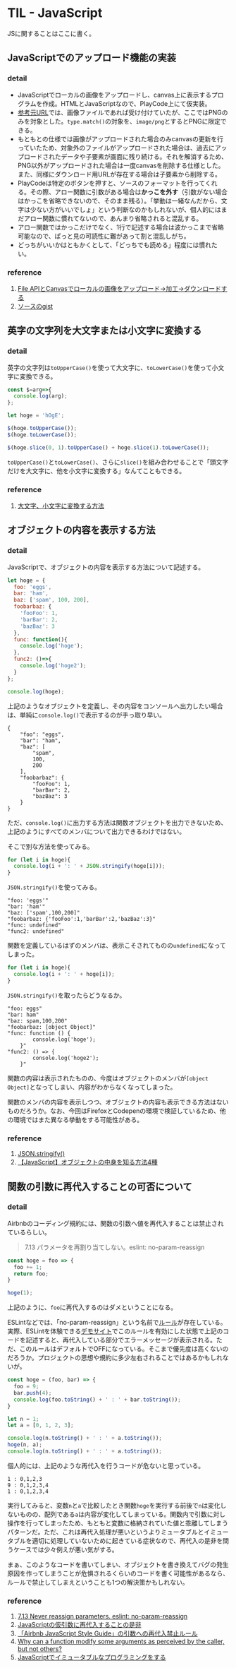 # TIL - JavaScript

JSに関することはここに書く。

## JavaScriptでのアップロード機能の実装

### detail

- JavaScriptでローカルの画像をアップロードし、canvas上に表示するプログラムを作成。HTMLとJavaScriptなので、PlayCode上にて仮実装。
- [参考元URL](https://www.tam-tam.co.jp/tipsnote/javascript/post13538.html)では、画像ファイルであれば受け付けていたが、ここではPNGのみを対象とした。`type.match()`の対象を、`image/png`とするとPNGに限定できる。
- もともとの仕様では画像がアップロードされた場合のみcanvasの更新を行っていたため、対象外のファイルがアップロードされた場合は、過去にアップロードされたデータや子要素が画面に残り続ける。それを解消するため、PNG以外がアップロードされた場合は一度canvasを削除する仕様とした。また、同様にダウンロード用URLが存在する場合は子要素から削除する。
- PlayCodeは特定のボタンを押すと、ソースのフォーマットを行ってくれる。その際、アロー関数に引数がある場合は**かっこを外す**（引数がない場合はかっこを省略できないので、そのまま残る）。「挙動は一緒なんだから、文字は少ない方がいいでしょ」という判断なのかもしれないが、個人的にはまだアロー関数に慣れてないので、あんまり省略されると混乱する。
- アロー関数ではかっこだけでなく、1行で記述する場合は波かっこまで省略可能なので、ぱっと見の可読性に難があって割と混乱しがち。
- どっちがいいかはともかくとして、「どっちでも読める」程度には慣れたい。

### reference

1. [File APIとCanvasでローカルの画像をアップロード→加工→ダウンロードする](https://www.tam-tam.co.jp/tipsnote/javascript/post13538.html)
1. [ソースのgist](https://gist.github.com/ysko909/0f14a71c5604ded658e3a4f8fb837e6d)

## 英字の文字列を大文字または小文字に変換する

### detail

英字の文字列は`toUpperCase()`を使って大文字に、`toLowerCase()`を使って小文字に変換できる。

```javascript
const $=arg=>{
  console.log(arg);
};

let hoge = 'hOgE';

$(hoge.toUpperCase());
$(hoge.toLowerCase());

$(hoge.slice(0, 1).toUpperCase() + hoge.slice(1).toLowerCase());
```

`toUpperCase()`と`toLowerCase()`、さらに`slice()`を組み合わせることで「頭文字だけを大文字に、他を小文字に変換する」なんてこともできる。

### reference

1. [大文字、小文字に変換する方法](https://lab.syncer.jp/Web/JavaScript/Snippet/45/)

## オブジェクトの内容を表示する方法

### detail

JavaScriptで、オブジェクトの内容を表示する方法について記述する。

```javascript
let hoge = {
  foo: 'eggs',
  bar: 'ham',
  baz: ['spam', 100, 200],
  foobarbaz: {
    'fooFoo': 1,
    'barBar': 2,
    'bazBaz': 3
  },
  func: function(){
    console.log('hoge');
  },
  func2: ()=>{
    console.log('hoge2');
  }
};

console.log(hoge);
```

上記のようなオブジェクトを定義し、その内容をコンソールへ出力したい場合は、単純に`console.log()`で表示するのが手っ取り早い。

```console
{
    "foo": "eggs",
    "bar": "ham",
    "baz": [
        "spam",
        100,
        200
    ],
    "foobarbaz": {
        "fooFoo": 1,
        "barBar": 2,
        "bazBaz": 3
    }
}
```

ただ、`console.log()`に出力する方法は関数オブジェクトを出力できないため、上記のようにすべてのメンバについて出力できるわけではない。

そこで別な方法を使ってみる。

```javascript
for (let i in hoge){
  console.log(i + ': ' + JSON.stringify(hoge[i]));
}
```

`JSON.stringify()`を使ってみる。

```console
"foo: 'eggs'"
"bar: 'ham'"
"baz: ['spam',100,200]"
"foobarbaz: {'fooFoo':1,'barBar':2,'bazBaz':3}"
"func: undefined"
"func2: undefined"
```

関数を定義しているはずのメンバは、表示こそされてものの`undefined`になってしまった。

```javascript
for (let i in hoge){
  console.log(i + ': ' + hoge[i]);
}
```

`JSON.stringify()`を取ったらどうなるか。

```console
"foo: eggs"
"bar: ham"
"baz: spam,100,200"
"foobarbaz: [object Object]"
"func: function () {
        console.log('hoge');
    }"
"func2: () => {
        console.log('hoge2');
    }"
```

関数の内容は表示されたものの、今度はオブジェクトのメンバが`[object Object]`となってしまい、内容がわからなくなってしまった。

関数のメンバの内容を表示しつつ、オブジェクトの内容も表示できる方法はないものだろうか。なお、今回はFirefoxとCodepenの環境で検証しているため、他の環境ではまた異なる挙動をする可能性がある。

### reference

1. [JSON.stringify()](https://developer.mozilla.org/en-US/docs/Web/JavaScript/Reference/Global_Objects/JSON/stringify)
1. [【JavaScript】オブジェクトの中身を知る方法4種](https://oki2a24.com/2015/09/19/how-to-know-object-inside-in-javascript/)

## 関数の引数に再代入することの可否について

### detail

Airbnbのコーディング規約には、関数の引数へ値を再代入することは禁止されているらしい。

> 7.13 パラメータを再割り当てしない。eslint: no-param-reassign

```javascript
const hoge = foo => {
  foo += 1;
  return foo;
}

hoge(1);
```

上記のように、`foo`に再代入するのはダメということになる。

ESLintなどでは、「no-param-reassign」という名前で[ルール](https://eslint.org/docs/rules/no-param-reassign)が存在している。実際、ESLintを体験できる[デモサイト](https://eslint.org/demo)でこのルールを有効にした状態で上記のコードを記述すると、再代入している部分でエラーメッセージが表示される。ただ、このルールはデフォルトでOFFになっている。そこまで優先度は高くないのだろうか。プロジェクトの思想や規約に多少左右されることではあるかもしれないが。

```javascript
const hoge = (foo, bar) => {
  foo = 9;
  bar.push(4);
  console.log(foo.toString() + ' : ' + bar.toString());
}

let n = 1;
let a = [0, 1, 2, 3];

console.log(n.toString() + ' : ' + a.toString());
hoge(n, a);
console.log(n.toString() + ' : ' + a.toString());

```

個人的には、上記のような再代入を行うコードが危ないと思っている。

```console
1 : 0,1,2,3
9 : 0,1,2,3,4
1 : 0,1,2,3,4
```

実行してみると、変数`n`と`a`で比較したとき関数`hoge`を実行する前後で`n`は変化しないものの、配列である`a`は内容が変化してしまっている。関数内で引数に対し操作を行ってしまったため、もともと変数に格納されていた値と乖離してしまうパターンだ。ただ、これは再代入処理が悪いというよりミュータブルとイミュータブルを適切に処理していないために起きている症状なので、再代入の是非を問うケースでは少々例えが悪い気がする。

まぁ、このようなコードを書いてしまい、オブジェクトを書き換えてバグの発生原因を作ってしまうことが危惧されるくらいのコードを書く可能性があるなら、ルールで禁止してしまえということも1つの解決策かもしれない。

### reference

1. [7.13 Never reassign parameters. eslint: no-param-reassign](https://mitsuruog.github.io/javascript-style-guide/#functions--reassign-params)
2. [JavaScriptの仮引数に再代入することの是非](https://teratail.com/questions/173485)
3. [「Airbnb JavaScript Style Guide」の引数への再代入禁止ルール](https://teratail.com/questions/173503)
4. [Why can a function modify some arguments as perceived by the caller, but not others?](https://stackoverflow.com/questions/575196/why-can-a-function-modify-some-arguments-as-perceived-by-the-caller-but-not-oth)
5. [JavaScriptでイミュータブルなプログラミングをする](https://sbfl.net/blog/2018/09/25/javascript-immutable-programming/)
